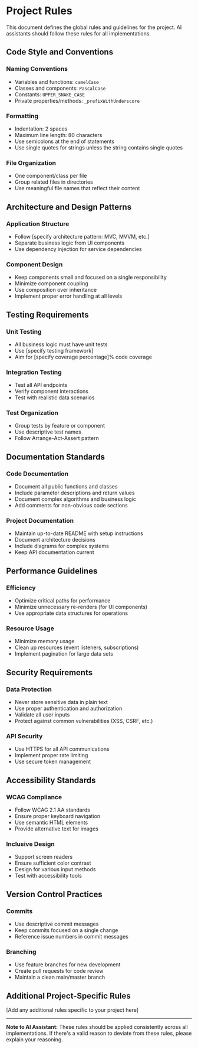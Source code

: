 # Project Rules

This document defines the global rules and guidelines for the project. AI assistants should follow these rules for all implementations.

## Code Style and Conventions

### Naming Conventions
- Variables and functions: `camelCase`
- Classes and components: `PascalCase`
- Constants: `UPPER_SNAKE_CASE`
- Private properties/methods: `_prefixWithUnderscore`

### Formatting
- Indentation: 2 spaces
- Maximum line length: 80 characters
- Use semicolons at the end of statements
- Use single quotes for strings unless the string contains single quotes

### File Organization
- One component/class per file
- Group related files in directories
- Use meaningful file names that reflect their content

## Architecture and Design Patterns

### Application Structure
- Follow [specify architecture pattern: MVC, MVVM, etc.]
- Separate business logic from UI components
- Use dependency injection for service dependencies

### Component Design
- Keep components small and focused on a single responsibility
- Minimize component coupling
- Use composition over inheritance
- Implement proper error handling at all levels

## Testing Requirements

### Unit Testing
- All business logic must have unit tests
- Use [specify testing framework]
- Aim for [specify coverage percentage]% code coverage

### Integration Testing
- Test all API endpoints
- Verify component interactions
- Test with realistic data scenarios

### Test Organization
- Group tests by feature or component
- Use descriptive test names
- Follow Arrange-Act-Assert pattern

## Documentation Standards

### Code Documentation
- Document all public functions and classes
- Include parameter descriptions and return values
- Document complex algorithms and business logic
- Add comments for non-obvious code sections

### Project Documentation
- Maintain up-to-date README with setup instructions
- Document architecture decisions
- Include diagrams for complex systems
- Keep API documentation current

## Performance Guidelines

### Efficiency
- Optimize critical paths for performance
- Minimize unnecessary re-renders (for UI components)
- Use appropriate data structures for operations

### Resource Usage
- Minimize memory usage
- Clean up resources (event listeners, subscriptions)
- Implement pagination for large data sets

## Security Requirements

### Data Protection
- Never store sensitive data in plain text
- Use proper authentication and authorization
- Validate all user inputs
- Protect against common vulnerabilities (XSS, CSRF, etc.)

### API Security
- Use HTTPS for all API communications
- Implement proper rate limiting
- Use secure token management

## Accessibility Standards

### WCAG Compliance
- Follow WCAG 2.1 AA standards
- Ensure proper keyboard navigation
- Use semantic HTML elements
- Provide alternative text for images

### Inclusive Design
- Support screen readers
- Ensure sufficient color contrast
- Design for various input methods
- Test with accessibility tools

## Version Control Practices

### Commits
- Use descriptive commit messages
- Keep commits focused on a single change
- Reference issue numbers in commit messages

### Branching
- Use feature branches for new development
- Create pull requests for code review
- Maintain a clean main/master branch

## Additional Project-Specific Rules

[Add any additional rules specific to your project here]

---

**Note to AI Assistant:** These rules should be applied consistently across all implementations. If there's a valid reason to deviate from these rules, please explain your reasoning.
